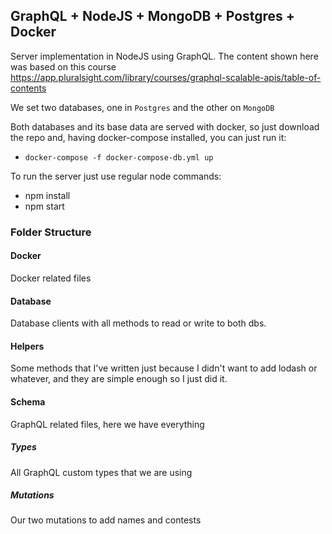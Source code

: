 ## GraphQL + NodeJS + MongoDB + Postgres + Docker

Server implementation in NodeJS using GraphQL. The content shown here was based
on this course
https://app.pluralsight.com/library/courses/graphql-scalable-apis/table-of-contents

We set two databases, one in `Postgres` and the other on `MongoDB`

Both databases and its base data are served with docker, so just download the
repo and, having docker-compose installed, you can just run it:
- `docker-compose -f docker-compose-db.yml up`

To run the server just use regular node commands:
- npm install
- npm start

### Folder Structure
#### Docker
Docker related files
#### Database
Database clients with all methods to read or write to both dbs.
#### Helpers
Some methods that I've written just because I didn't want to add lodash or whatever, and they are simple enough so I just did it.
#### Schema
GraphQL related files, here we have everything
##### Types
All GraphQL custom types that we are using
##### Mutations
Our two mutations to add names and contests


